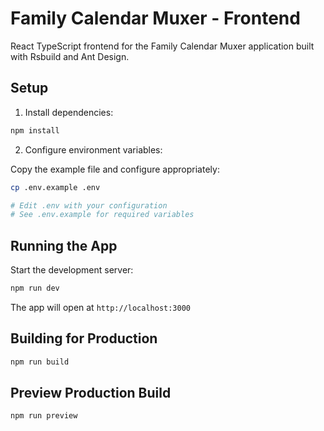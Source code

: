 # Family Calendar Muxer - Frontend

React TypeScript frontend for the Family Calendar Muxer application built with Rsbuild and Ant Design.

## Setup

1. Install dependencies:

```bash
npm install
```

2. Configure environment variables:

Copy the example file and configure appropriately:

```bash
cp .env.example .env

# Edit .env with your configuration
# See .env.example for required variables
```

## Running the App

Start the development server:

```bash
npm run dev
```

The app will open at `http://localhost:3000`

## Building for Production

```bash
npm run build
```

## Preview Production Build

```bash
npm run preview
```
